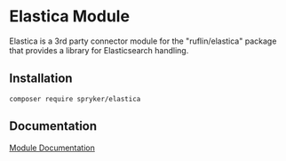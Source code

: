 # Elastica Module

Elastica is a 3rd party connector module for the "ruflin/elastica" package that provides a library for Elasticsearch handling.

## Installation

```
composer require spryker/elastica
```

## Documentation

[Module Documentation](http://academy.spryker.com/developing_with_spryker/module_guide/yves_components/search/search.html)
